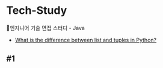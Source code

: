 # Tech-Study
📂엔지니어 기술 면접 스터디 - Java
- [What is the difference between list and tuples in Python?](#1)





## #1
